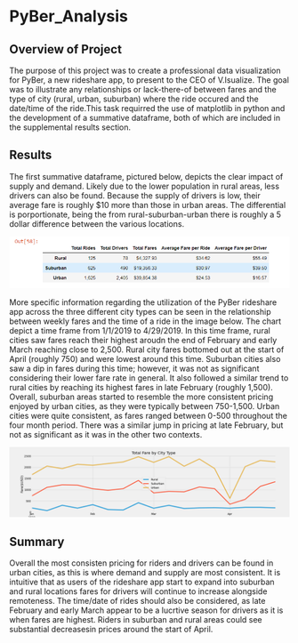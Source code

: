 # PyBer_Analysis

## Overview of Project
The purpose of this project was to create a professional data visualization for PyBer, a new rideshare app, to present to the CEO of V.Isualize. The goal was to illustrate any relationships or lack-there-of between fares and the type of city (rural, urban, suburban) where the ride occured and the date/time of the ride.This task requirred the use of matplotlib in python and the development of a summative dataframe, both of which are included in the supplemental results section.

## Results
The first summative dataframe, pictured below, depicts the clear impact of supply and demand. Likely due to the lower population in rural areas, less drivers can also be found. Because the supply of drivers is low, their average fare is roughly $10 more than those in urban areas. The differential is porportionate, being the from rural-suburban-urban there is roughly a 5 dollar difference between the various locations. 

![Pyber_summary_df.png](analysis/Pyber_summary_df.png)

More specific information regarding the utilization of the PyBer rideshare app across the three different city types can be seen in the relationship between weekly fares and the time of a ride in the image below. The chart depict a time frame from 1/1/2019 to 4/29/2019. In this time frame, rural cities saw fares reach their highest aroudn the end of February and early March reaching close to 2,500. Rural city fares bottomed out at the start of April (roughly 750) and were lowest around this time. Suburban cities also saw a dip in fares during this time; however, it was not as significant considering their lower fare rate in general. It also followed a similar trend to rural cities by reaching its highest fares in late February (roughly 1,500). Overall, suburban areas started to resemble the more consistent pricing enjoyed by urban cities, as they were typically between 750-1,500. Urban cities were quite consistent, as fares ranged between 0-500 throughout the four month period. There was a similar jump in pricing at late February, but not as significant as it was in the other two contexts. 

![Pyber_fare_summary.png](analysis/Pyber_fare_summary.png)

## Summary

Overall the most consisten pricing for riders and drivers can be found in urban cities, as this is where demand and supply are most consistent. It is intuitive that as users of the rideshare app start to expand into suburban and rural locations fares for drivers will continue to increase alongside remoteness. The time/date of rides should also be considered, as late February and early March appear to be a lucrtive season for drivers as it is when fares are highest. Riders in suburban and rural areas could see substantial decreasesin prices around the start of April. 

